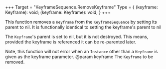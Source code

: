 +++
Target = "KeyframeSequence.RemoveKeyframe"
Type = { (keyframe: Keyframe): void; (keyframe: Keyframe): void; }
+++

This function removes a `Keyframe` from the `KeyframeSequence` by setting its parent to nil. It is functionally identical to setting the keyframe's parent to nilThe `Keyframe`'s parent is set to nil, but it is not destroyed. This means, provided the keyframe is referenced it can be re-parented later.Note, this function will not error when an `Instance` other than a `Keyframe` is given as the keyframe parameter.@param keyframe The `Keyframe` to be removed.